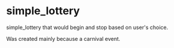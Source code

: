 # simple_lottery
simple_lottery that would begin and stop based on user's choice.

Was created mainly because a carnival event.
